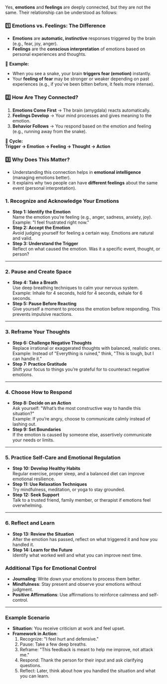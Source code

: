 Yes, **emotions** and **feelings** are deeply connected, but they are not the same. Their relationship can be understood as follows:  

### **1️⃣ Emotions vs. Feelings: The Difference**  
- **Emotions** are **automatic, instinctive** responses triggered by the brain (e.g., fear, joy, anger).  
- **Feelings** are the **conscious interpretation** of emotions based on personal experiences and thoughts.  

🧠 **Example:**  
- When you see a snake, your brain **triggers fear (emotion)** instantly.  
- Your **feeling of fear** may be stronger or weaker depending on past experiences (e.g., if you've been bitten before, it feels more intense).  

### **2️⃣ How Are They Connected?**  
1. **Emotions Come First** → The brain (amygdala) reacts automatically.  
2. **Feelings Develop** → Your mind processes and gives meaning to the emotion.  
3. **Behavior Follows** → You respond based on the emotion and feeling (e.g., running away from the snake).  

🔄 **Cycle:**  
**Trigger → Emotion → Feeling → Thought → Action**  

### **3️⃣ Why Does This Matter?**
- Understanding this connection helps in **emotional intelligence** (managing emotions better).  
- It explains why two people can have **different feelings** about the same event (personal interpretation).  


### **1. Recognize and Acknowledge Your Emotions**
   - **Step 1: Identify the Emotion**  
     Name the emotion you’re feeling (e.g., anger, sadness, anxiety, joy).  
     Example: "I feel frustrated right now."
   - **Step 2: Accept the Emotion**  
     Avoid judging yourself for feeling a certain way. Emotions are natural and valid.
   - **Step 3: Understand the Trigger**  
     Reflect on what caused the emotion. Was it a specific event, thought, or person?

---

### **2. Pause and Create Space**
   - **Step 4: Take a Breath**  
     Use deep breathing techniques to calm your nervous system.  
     Example: Inhale for 4 seconds, hold for 4 seconds, exhale for 6 seconds.
   - **Step 5: Pause Before Reacting**  
     Give yourself a moment to process the emotion before responding. This prevents impulsive reactions.

---

### **3. Reframe Your Thoughts**
   - **Step 6: Challenge Negative Thoughts**  
     Replace irrational or exaggerated thoughts with balanced, realistic ones.  
     Example: Instead of "Everything is ruined," think, "This is tough, but I can handle it."
   - **Step 7: Practice Gratitude**  
     Shift your focus to things you’re grateful for to counteract negative emotions.

---

### **4. Choose How to Respond**
   - **Step 8: Decide on an Action**  
     Ask yourself: "What’s the most constructive way to handle this situation?"  
     Example: If you’re angry, choose to communicate calmly instead of lashing out.
   - **Step 9: Set Boundaries**  
     If the emotion is caused by someone else, assertively communicate your needs or limits.

---

### **5. Practice Self-Care and Emotional Regulation**
   - **Step 10: Develop Healthy Habits**  
     Regular exercise, proper sleep, and a balanced diet can improve emotional resilience.
   - **Step 11: Use Relaxation Techniques**  
     Try mindfulness, meditation, or yoga to stay grounded.
   - **Step 12: Seek Support**  
     Talk to a trusted friend, family member, or therapist if emotions feel overwhelming.

---

### **6. Reflect and Learn**
   - **Step 13: Review the Situation**  
     After the emotion has passed, reflect on what triggered it and how you handled it.
   - **Step 14: Learn for the Future**  
     Identify what worked well and what you can improve next time.


### **Additional Tips for Emotional Control**
   - **Journaling**: Write down your emotions to process them better.
   - **Mindfulness**: Stay present and observe your emotions without judgment.
   - **Positive Affirmations**: Use affirmations to reinforce calmness and self-control.

---

### **Example Scenario**
   - **Situation**: You receive criticism at work and feel upset.
   - **Framework in Action**:
     1. Recognize: "I feel hurt and defensive."
     2. Pause: Take a few deep breaths.
     3. Reframe: "This feedback is meant to help me improve, not attack me."
     4. Respond: Thank the person for their input and ask clarifying questions.
     5. Reflect: Later, think about how you handled the situation and what you can learn.

